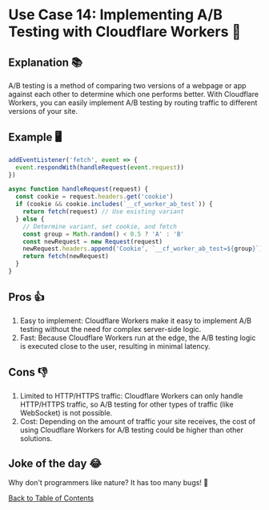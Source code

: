 # Use Case 14: Implementing A/B Testing with Cloudflare Workers 🧪

## Explanation 📚

A/B testing is a method of comparing two versions of a webpage or app against each other to determine which one performs better. With Cloudflare Workers, you can easily implement A/B testing by routing traffic to different versions of your site.

## Example 🖥️

```javascript
addEventListener('fetch', event => {
  event.respondWith(handleRequest(event.request))
})

async function handleRequest(request) {
  const cookie = request.headers.get('cookie')
  if (cookie && cookie.includes(`__cf_worker_ab_test`)) {
    return fetch(request) // Use existing variant
  } else {
    // Determine variant, set cookie, and fetch
    const group = Math.random() < 0.5 ? 'A' : 'B'
    const newRequest = new Request(request)
    newRequest.headers.append('Cookie', `__cf_worker_ab_test=${group}`)
    return fetch(newRequest)
  }
}
```

## Pros 👍

1. Easy to implement: Cloudflare Workers make it easy to implement A/B testing without the need for complex server-side logic.
2. Fast: Because Cloudflare Workers run at the edge, the A/B testing logic is executed close to the user, resulting in minimal latency.

## Cons 👎

1. Limited to HTTP/HTTPS traffic: Cloudflare Workers can only handle HTTP/HTTPS traffic, so A/B testing for other types of traffic (like WebSocket) is not possible.
2. Cost: Depending on the amount of traffic your site receives, the cost of using Cloudflare Workers for A/B testing could be higher than other solutions.

## Joke of the day 😂

Why don't programmers like nature? It has too many bugs! 🐛

[Back to Table of Contents](./table_of_contents.md)